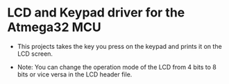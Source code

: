 # LCD and Keypad driver for the Atmega32 MCU 

- This projects takes the key you press on the keypad and prints it on the LCD screen.

* Note: You can change the operation mode of the LCD from 4 bits to 8 bits or vice versa in the LCD header file.